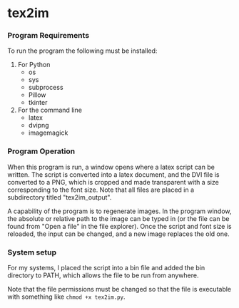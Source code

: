 # tex2im

### Program Requirements

To run the program the following must be installed:
1. For Python
    * os
    * sys
    * subprocess
    * Pillow
    * tkinter
2. For the command line
    * latex
    * dvipng
    * imagemagick

### Program Operation

When this program is run, a window opens where a latex script can be written. The script is converted into a latex document, and the DVI file is converted to a PNG, which is cropped and made transparent with a size corresponding to the font size. Note that all files are placed in a subdirectory titled "tex2im\_output".

A capability of the program is to regenerate images. In the program window, the absolute or relative path to the image can be typed in (or the file can be found from "Open a file" in the file explorer). Once the script and font size is reloaded, the input can be changed, and a new image replaces the old one.  

### System setup

For my systems, I placed the script into a bin file and added the bin directory to PATH, which allows the file to be run from anywhere.

Note that the file permissions must be changed so that the file is executable with something like `chmod +x tex2im.py`.
